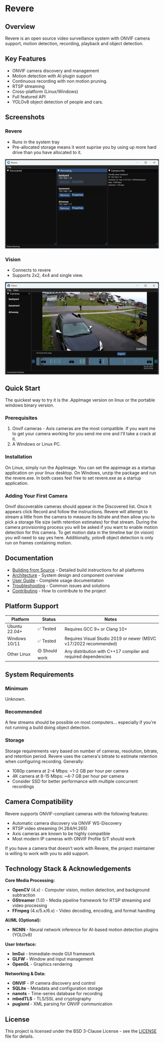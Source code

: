 # Revere

## Overview

Revere is an open source video surveillance system with ONVIF camera support, motion detection, recording, playback and object detection.

## Key Features

- ONVIF camera discovery and management
- Motion detection with AI plugin support
- Continuous recording with non motion pruning.
- RTSP streaming
- Cross-platform (Linux/Windows)
- Full featured API
- YOLOv8 object detection of people and cars.

## Screenshots

### Revere
- Runs in the system tray
- Pre-allocated storage means it wont suprise you by using up more hard drive than you have allocated to it.
  
![Alt text](/assets/screenshots/revere.jpg "Revere")

### Vision
- Connects to revere
- Supports 2x2, 4x4 and single view.

![Alt text](/assets/screenshots/vision.jpg "Vision")

## Quick Start

The quickest way to try it is the .AppImage version on linux or the portable windows binary version.

### Prerequisites

1) Onvif cameras - Axis cameras are the most compatible. If you want me to get your camera working for you send me one and I'll take a crack at it.
2) A Windows or Linux PC.

### Installation

On Linux, simply run the AppImage. You can set the appimage as a startup application on your linux desktop.
On Windows, unzip the package and run the revere.exe. In both cases feel free to set revere.exe as a startup application.

### Adding Your First Camera

Onvif discoverable cameras should appear in the Discovered list. Once it appears click Record and follow the instructions. Revere will attempt to stream a little from the camera to measure its bitrate and then allow you to pick a storage file size (with retention estimates) for that stream. During the camera provisioning process you will be asked if you want to enable motion detection for this camera. To get motion data in the timeline bar (in vision) you will need to say yes here. Additionally, yolov8 object detection is only run on frames containing motion.

## Documentation

- [Building from Source](docs/BUILDING.md) - Detailed build instructions for all platforms
- [Architecture](docs/ARCHITECTURE.md) - System design and component overview
- [User Guide](docs/USER_GUIDE.md) - Complete usage documentation
- [Troubleshooting](docs/TROUBLESHOOTING.md) - Common issues and solutions
- [Contributing](CONTRIBUTING.md) - How to contribute to the project

## Platform Support

| Platform | Status | Notes |
|----------|--------|-------|
| Ubuntu 22.04+ | ✅ Tested | Requires GCC 9+ or Clang 10+ |
| Windows 10/11 | ✅ Tested | Requires Visual Studio 2019 or newer (MSVC v17/2022 recommended) |
| Other Linux | 🟡 Should work | Any distribution with C++17 compiler and required dependencies |

## System Requirements

### Minimum
Unknown.

### Recommended
A few streams should be possible on most computers... especially if you're not running a build doing object detection.

### Storage
Storage requirements vary based on number of cameras, resolution, bitrate, and retention period. Revere uses the camera's bitrate to estimate retention when configuring recording. Generally:
- 1080p camera at 2-4 Mbps: ~1-2 GB per hour per camera
- 4K camera at 8-15 Mbps: ~4-7 GB per hour per camera
- Consider SSD for better performance with multiple concurrent recordings

## Camera Compatibility

Revere supports ONVIF-compliant cameras with the following features:
- Automatic camera discovery via ONVIF WS-Discovery
- RTSP video streaming (H.264/H.265)
- Axis cameras are known to be highly compatible
- Most modern IP cameras with ONVIF Profile S/T should work

If you have a camera that doesn't work with Revere, the project maintainer is willing to work with you to add support.

## Technology Stack & Acknowledgements

**Core Media Processing:**
- **OpenCV** (4.x) - Computer vision, motion detection, and background subtraction
- **GStreamer** (1.0) - Media pipeline framework for RTSP streaming and video processing
- **FFmpeg** (4.x/5.x/6.x) - Video decoding, encoding, and format handling

**AI/ML (Optional):**
- **NCNN** - Neural network inference for AI-based motion detection plugins (YOLOv8)

**User Interface:**
- **ImGui** - Immediate-mode GUI framework
- **GLFW** - Window and input management
- **OpenGL** - Graphics rendering

**Networking & Data:**
- **ONVIF** - IP camera discovery and control
- **SQLite** - Metadata and configuration storage
- **nanots** - Time-series database for recording
- **mbedTLS** - TLS/SSL and cryptography
- **pugixml** - XML parsing for ONVIF communication

## License

This project is licensed under the BSD 3-Clause License - see the [LICENSE](LICENSE) file for details.
